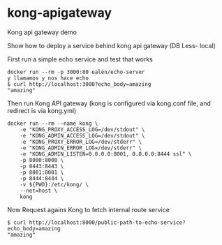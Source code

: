 # kong-apigateway
Kong api gateway demo

Show how to deploy a service behind kong api gateway (DB Less- local)

First run a simple echo service and test that works
```
docker run --rm -p 3000:80 ealen/echo-server
y llamamos y nos hace echo  
$ curl http://localhost:3000?echo_body=amazing
"amazing"
```

Then run Kong API gateway (kong is configured via kong.conf file, and redirect is via kong.yml)
```
docker run --rm --name kong \
    -e "KONG_PROXY_ACCESS_LOG=/dev/stdout" \
    -e "KONG_ADMIN_ACCESS_LOG=/dev/stdout" \
    -e "KONG_PROXY_ERROR_LOG=/dev/stderr" \
    -e "KONG_ADMIN_ERROR_LOG=/dev/stderr" \
    -e "KONG_ADMIN_LISTEN=0.0.0.0:8001, 0.0.0.0:8444 ssl" \
    -p 8000:8000 \
    -p 8443:8443 \
    -p 8001:8001 \
    -p 8444:8444 \
    -v ${PWD}:/etc/kong/ \
    --net=host \
    kong
```
Now Request agains Kong to fetch internal route service 
```
$ curl http://localhost:8000/public-path-to-echo-service?echo_body=amazing
"amazing"

```

